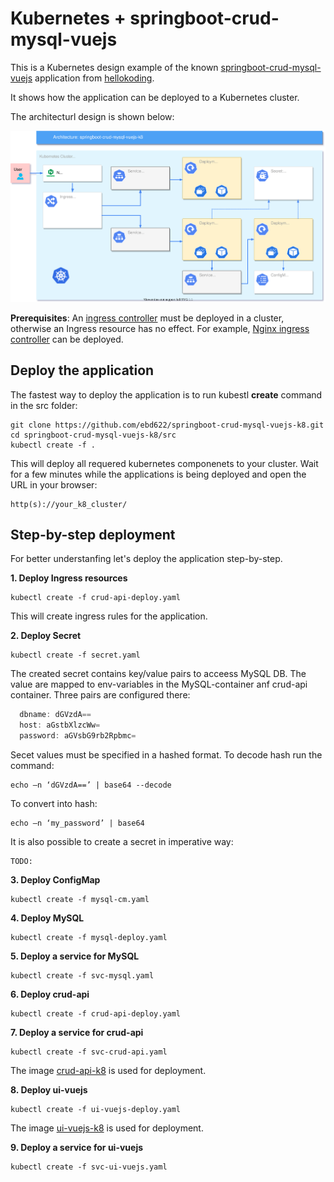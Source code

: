 # Kubernetes + springboot-crud-mysql-vuejs
This is a Kubernetes design example of the known [springboot-crud-mysql-vuejs](https://github.com/hellokoding/hellokoding-courses/tree/master/springboot-examples/springboot-crud-mysql-vuejs) application from [hellokoding](https://github.com/hellokoding).

It shows how the application can be deployed to a Kubernetes cluster. 

The architecturl design is shown below:

![GitHub Logo](/img/k8_crud_diagram.svg)

**Prerequisites**: An [ingress controller](https://kubernetes.io/docs/concepts/services-networking/ingress-controllers) must be deployed in a cluster, otherwise an Ingress resource has no effect. For example, [Nginx ingress controller](https://docs.nginx.com/nginx-ingress-controller/installation/) can be deployed.

## Deploy the application
The fastest way to deploy the application is to run kubestl **create** command in the src folder:

```
git clone https://github.com/ebd622/springboot-crud-mysql-vuejs-k8.git
cd springboot-crud-mysql-vuejs-k8/src
kubectl create -f .
```

This will deploy all requered kubernetes componenets to your cluster. Wait for a few minutes while the applications is being deployed and open the URL in your browser:
```
http(s)://your_k8_cluster/
```

## Step-by-step deployment
For better understanfing let's deploy the application step-by-step.

**1. Deploy Ingress resources**
```
kubectl create -f crud-api-deploy.yaml
```
This will create ingress rules for the application.


**2. Deploy Secret**
```
kubectl create -f secret.yaml
```
The created secret contains key/value pairs to acceess MySQL DB. The value are mapped to env-variables in the MySQL-container anf crud-api container. Three pairs are configured there:
``` javascript
  dbname: dGVzdA==
  host: aGstbXlzcWw=
  password: aGVsbG9rb2Rpbmc=
```
Secet values must be specified in a hashed format. To decode hash run the command:

```
echo –n ‘dGVzdA==’ | base64 --decode
```
To convert into hash:
```
echo –n ‘my_password’ | base64
```
It is also possible to create a secret in imperative way:
```
TODO:
```



**3. Deploy ConfigMap**
```
kubectl create -f mysql-cm.yaml
```

**4. Deploy MySQL**
```
kubectl create -f mysql-deploy.yaml
```

**5. Deploy a service for MySQL**
```
kubectl create -f svc-mysql.yaml
```

**6. Deploy crud-api**
```
kubectl create -f crud-api-deploy.yaml
```

**7. Deploy a service for crud-api**
```
kubectl create -f svc-crud-api.yaml
```
The image [crud-api-k8](https://github.com/ebd622/crud-api-k8) is used for deployment.


**8. Deploy ui-vuejs**
```
kubectl create -f ui-vuejs-deploy.yaml
```
The image [ui-vuejs-k8](https://github.com/ebd622/ui-vuejs-k8) is used for deployment.


**9. Deploy a service for ui-vuejs**
```
kubectl create -f svc-ui-vuejs.yaml
```


